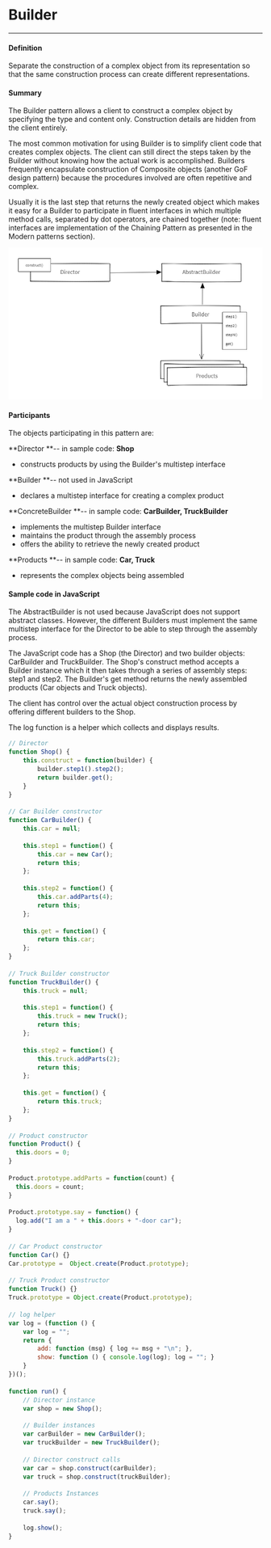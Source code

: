 # Builder

---

#### 

#### Definition

Separate the construction of a complex object from its representation so that the same construction process can create different representations.

#### 

#### Summary

The Builder pattern allows a client to construct a complex object by specifying the type and content only. Construction details are hidden from the client entirely.

The most common motivation for using Builder is to simplify client code that creates complex objects. The client can still direct the steps taken by the Builder without knowing how the actual work is accomplished. Builders frequently encapsulate construction of Composite objects \(another GoF design pattern\) because the procedures involved are often repetitive and complex.

Usually it is the last step that returns the newly created object which makes it easy for a Builder to participate in fluent interfaces in which multiple method calls, separated by dot operators, are chained together \(note: fluent interfaces are implementation of the Chaining Pattern as presented in the Modern patterns section\).

![](/assets/ice_screenshot_20180215-164540.png)

#### Participants

The objects participating in this pattern are:

**Director **-- in sample code: **Shop**

* constructs products by using the Builder's multistep interface

**Builder **-- not used in JavaScript

* declares a multistep interface for creating a complex product

**ConcreteBuilder **-- in sample code: **CarBuilder, TruckBuilder**

* implements the multistep Builder interface
* maintains the product through the assembly process
* offers the ability to retrieve the newly created product

**Products **-- in sample code: **Car, Truck**

* represents the complex objects being assembled

#### 

#### Sample code in JavaScript

The AbstractBuilder is not used because JavaScript does not support abstract classes. However, the different Builders must implement the same multistep interface for the Director to be able to step through the assembly process.

The JavaScript code has a Shop \(the Director\) and two builder objects: CarBuilder and TruckBuilder. The Shop's construct method accepts a Builder instance which it then takes through a series of assembly steps: step1 and step2. The Builder's get method returns the newly assembled products \(Car objects and Truck objects\).

The client has control over the actual object construction process by offering different builders to the Shop.

The log function is a helper which collects and displays results.

```js
// Director
function Shop() {
    this.construct = function(builder) {
        builder.step1().step2();
        return builder.get();
    }
}

// Car Builder constructor
function CarBuilder() {
    this.car = null;

    this.step1 = function() {
        this.car = new Car();
        return this;
    };

    this.step2 = function() {
        this.car.addParts(4);
        return this;
    };

    this.get = function() {
        return this.car;
    };
}

// Truck Builder constructor
function TruckBuilder() {
    this.truck = null;

    this.step1 = function() {
        this.truck = new Truck();
        return this;
    };

    this.step2 = function() {
        this.truck.addParts(2);
        return this;
    };

    this.get = function() {
        return this.truck;
    };
}

// Product constructor
function Product() {
  this.doors = 0;
}

Product.prototype.addParts = function(count) {
  this.doors = count;
}

Product.prototype.say = function() {
  log.add("I am a " + this.doors + "-door car");
}

// Car Product constructor
function Car() {}
Car.prototype =  Object.create(Product.prototype);

// Truck Product constructor
function Truck() {}
Truck.prototype = Object.create(Product.prototype);

// log helper
var log = (function () {
    var log = "";
    return {
        add: function (msg) { log += msg + "\n"; },
        show: function () { console.log(log); log = ""; }
    }
})();

function run() {
    // Director instance
    var shop = new Shop();

    // Builder instances
    var carBuilder = new CarBuilder();
    var truckBuilder = new TruckBuilder();

    // Director construct calls
    var car = shop.construct(carBuilder);
    var truck = shop.construct(truckBuilder);

    // Products Instances
    car.say();
    truck.say();

    log.show();
}
```




